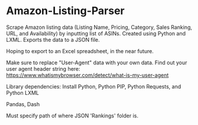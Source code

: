 # Amazon-Listing-Parser
Scrape Amazon listing data (Listing Name, Pricing, Category, Sales Ranking, URL, and Availability) by inputting list of ASINs. Created using Python and LXML. Exports the data to a JSON file.

Hoping to export to an Excel spreadsheet, in the near future.

Make sure to replace "User-Agent" data with your own data. Find out your user agent header string here: https://www.whatismybrowser.com/detect/what-is-my-user-agent

Library dependencies:
Install Python, Python PIP, Python Requests, and Python LXML

Pandas, Dash

Must specify path of where JSON 'Rankings' folder is.
